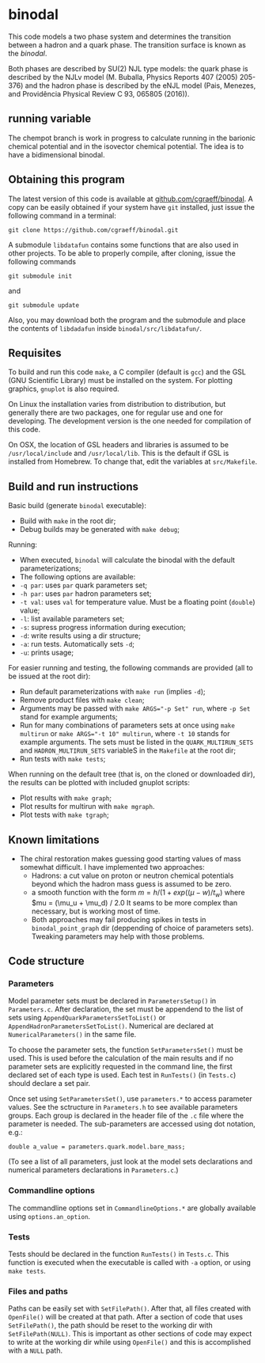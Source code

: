 # binodal

This code models a two phase system and determines the transition between a
hadron and a quark phase. The transition surface is known as the *binodal*.

Both phases are described by SU(2) NJL type models: the quark phase is described
by the NJLv model (M. Buballa, Physics Reports 407 (2005) 205-376) and the
hadron phase is described by the eNJL model (Pais, Menezes, and Providência
Physical Review C 93, 065805 (2016)).

## running variable
The chempot branch is work in progress to calculate running in the barionic
chemical potential and in the isovector chemical potential. The idea is to have
a bidimensional binodal.

## Obtaining this program
The latest version of this code is available at
[github.com/cgraeff/binodal](https://github.com/cgraeff/binodal).
A copy can be easily obtained if your system have `git` installed, just issue
the following command in a terminal:
```
git clone https://github.com/cgraeff/binodal.git
```
A submodule `libdatafun` contains some functions that are also used in other
projects. To be able to properly compile, after cloning, issue the following
commands
```
git submodule init
```
and
```
git submodule update
```

Also, you may download both the program and the submodule and place the contents
of `libdadafun` inside `binodal/src/libdatafun/`.

## Requisites

To build and run this code `make`, a C compiler (default is `gcc`) and the
GSL (GNU Scientific Library) must be installed on the system. For plotting
graphics, `gnuplot` is also required.

On Linux the installation varies from distribution to distribution, but generally
there are two packages, one for regular use and one for developing.
The development version is the one needed for compilation of this code.

On OSX, the location of GSL headers and libraries is assumed to be
`/usr/local/include` and `/usr/local/lib`. This is the default if GSL is
installed from Homebrew. To change that, edit the variables at `src/Makefile`.

## Build and run instructions

Basic build (generate `binodal` executable):
* Build with `make` in the root dir;
* Debug builds may be generated with `make debug`;

Running:
* When executed, `binodal` will calculate the binodal with the
  default parameterizations;
* The following options are available:
 * `-q par`: uses `par` quark parameters set;
 * `-h par`: uses `par` hadron parameters set;
 * `-t val`: uses `val` for temperature value. Must be a floating point
             (`double`) value;
 * `-l`: list available parameters set;
 * `-s`: supress progress information during execution;
 * `-d`: write results using a dir structure;
 * `-a`: run tests. Automatically sets `-d`;
 * `-u`: prints usage;

For easier running and testing, the following commands are provided (all to be
issued at the root dir):
* Run default parameterizations with `make run` (implies `-d`);
* Remove product files with `make clean`;
* Arguments may be passed with `make ARGS="-p Set" run`, where `-p Set`
  stand for example arguments;
* Run for many combinations of parameters sets at once using `make multirun` or
  `make ARGS="-t 10" multirun`, where `-t 10` stands for example arguments. The
  sets must be listed in the `QUARK_MULTIRUN_SETS` and `HADRON_MULTIRUN_SETS`
  variableS in the `Makefile` at the root dir;
* Run tests with `make tests`;

When running on the default tree (that is, on the cloned or downloaded dir), the
results can be plotted with included gnuplot scripts:
* Plot results with `make graph`;
* Plot results for multirun with `make mgraph`.
* Plot tests with `make tgraph`;

## Known limitations
* The chiral restoration makes guessing good starting values of mass somewhat
difficult. I have implemented two approaches:
	* Hadrons: a cut value on proton or neutron chemical potentials
	  beyond which the hadron mass guess is assumed to be zero.
	* a smooth function with the form
		$m = h / (1 + exp((\mu - w) / t_w)$
	  where
		$mu = (\mu_u + \mu_d) / 2.0
	  It seams to be more complex than necessary, but is working most
	  of time.
	* Both approaches may fail producing spikes in tests in
	  `binodal_point_graph` dir (deppending of choice of parameters sets).
	  Tweaking parameters may help with those problems.

## Code structure

### Parameters

Model parameter sets must be declared in `ParametersSetup()` in `Parameters.c`.
After declaration, the set must be appendend to the list of sets using
`AppendQuarkParametersSetToList()` or `AppendHadronParametersSetToList()`.
Numerical are declared at `NumericalParameters()` in the same file.

To choose the parameter sets, the function `SetParametersSet()` must be used.
This is used before the calculation of the main results and if no parameter sets
are explicitly requested in the command line, the first declared set of each
type is used. Each test in `RunTests()` (in `Tests.c`) should declare a set
pair.

Once set using `SetParametersSet()`, use `parameters.*` to access parameter
values. See the sctructure in `Parameters.h` to see available parameters groups.
Each group is declared in the header file of the `.c` file where the parameter
is needed. The sub-parameters are accessed using dot notation, e.g.:
```
double a_value = parameters.quark.model.bare_mass;
```

(To see a list of all parameters, just look at the model sets declarations and
numerical parameters declarations in `Parameters.c`.)

### Commandline options

The commandline options set in `CommandlineOptions.*` are globally available using
`options.an_option`.

### Tests

Tests should be declared in the function `RunTests()` in `Tests.c`. This function is
executed when the executable is called with `-a` option, or using `make tests`.

### Files and paths

Paths can be easily set with `SetFilePath()`. After that, all files created with
`OpenFile()` will be created at that path. After a section of code that uses
`SetFilePath()`, the path should be reset to the working dir with
`SetFilePath(NULL)`. This is important as other sections of code may expect to
write at the working dir while using `OpenFile()` and this is accomplished with
a `NULL` path.
